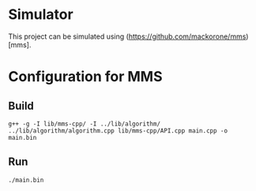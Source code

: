 # Simulator

This project can be simulated using (https://github.com/mackorone/mms)[mms].

# Configuration for MMS

## Build

```shell
g++ -g -I lib/mms-cpp/ -I ../lib/algorithm/ ../lib/algorithm/algorithm.cpp lib/mms-cpp/API.cpp main.cpp -o main.bin
```

## Run
```shell
./main.bin
```
